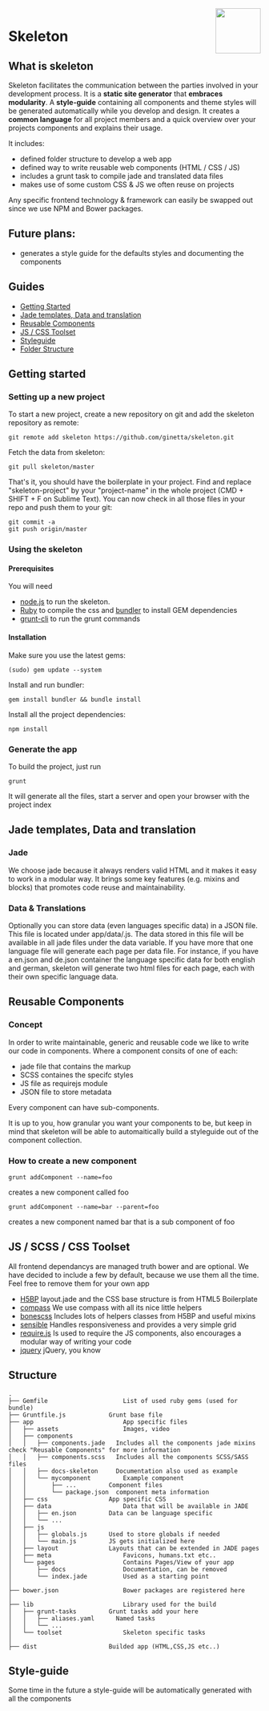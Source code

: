 <img id="logo" align="right" height="90" style="margin: 0 0 20px 20px" src="http://imgh.us/skeleton.svg">

# Skeleton

## What is skeleton

Skeleton facilitates the communication between the parties involved in your development process. It is a **static site generator** that **embraces modularity**. A **style-guide** containing all components and theme styles will be generated automatically while you develop and design. It creates a **common language** for all project members and a quick overview over your projects components and explains their usage.

It includes:

- defined folder structure to develop a web app
- defined way to write reusable web components (HTML / CSS / JS)
- includes a grunt task to compile jade and translated data files
- makes use of some custom CSS & JS we often reuse on projects

Any specific frontend technology & framework can easily be swapped out since we use NPM and Bower packages.

## Future plans:
- generates a style guide for the defaults styles and documenting the components

## Guides

- [Getting Started](#getting-started)
- [Jade templates, Data and translation](#templates)
- [Reusable Components](#reusable-components)
- [JS / CSS Toolset](#toolset)
- [Styleguide](#styleguide)
- [Folder Structure](#folder-structure)

## <a id="getting-started">Getting started</a>

### Setting up a new project
To start a new project, create a new repository on git and add the skeleton repository as remote:

    git remote add skeleton https://github.com/ginetta/skeleton.git 

Fetch the data from skeleton:

    git pull skeleton/master

That's it, you should have the boilerplate in your project.
Find and replace "skeleton-project" by your "project-name" in the whole project (CMD + SHIFT + F on Sublime Text). You can now check in all those files in your repo and push them to your git:

    git commit -a
    git push origin/master

### Using the skeleton

#### Prerequisites
You will need 
  - [node.js](http://nodejs.org/) to run the skeleton.
  - [Ruby](https://www.ruby-lang.org/en/) to compile the css and [bundler](http://bundler.io/) to install GEM dependencies
  - [grunt-cli](https://github.com/gruntjs/grunt-cli) to run the grunt commands

#### Installation

Make sure you use the latest gems:

    (sudo) gem update --system

Install and run bundler:
    
    gem install bundler && bundle install

Install all the project dependencies:
    
    npm install


### Generate the app

To build the project, just run

    grunt

It will generate all the files, start a server and open your browser with the project index

## <a id="templates">Jade templates, Data and translation</a>
### Jade
We choose jade because it always renders valid HTML and it makes it easy to work in a modular way. 
It brings some key features (e.g. mixins and blocks) that promotes code reuse and maintainability.
### Data & Translations
Optionally you can store data (even languages specific data) in a JSON file. This file is located under app/data/<language>.js. The data stored in this file will be available in all jade files under the data variable. If you have more that one language file will generate each page per data file.
For instance, if you have a en.json and de.json container the language specific data for both english and german, skeleton will generate two html files for each page, each with their own specific language data.


## <a id="reusable-components">Reusable Components</a>
### Concept
In order to write maintainable, generic and reusable code we like to write our code in components. Where a component consits of one of each: 

- jade file that contains the markup
- SCSS containes the specifc styles
- JS file as requirejs module
- JSON file to store metadata 

Every component can have sub-components.

It is up to you, how granular you want your components to be, but keep in mind that skeleton will be able to automaitically build a styleguide out of the component collection. 


### How to create a new component
  
    grunt addComponent --name=foo
creates a new component called foo

    grunt addComponent --name=bar --parent=foo
creates a new component named bar that is a sub component of foo


## <a id="toolset">JS / SCSS / CSS Toolset</a>

All frontend dependancys are managed truth bower and are optional. We have decided to include a few by default, because we use them all the time. Feel free to remove them for your own app

- [H5BP](http://html5boilerplate.com/) layout.jade and the CSS base structure is from HTML5 Boilerplate
- [compass](http://compass-style.org/) We use compass with all its nice little helpers
- [bonescss](https://github.com/meodai/bonescss) Includes lots of helpers classes from H5BP and useful mixins
- [sensible](https://github.com/meodai/sensible) Handles responsiveness and provides a very simple grid
- [require.js](http://requirejs.org/) Is used to require the JS components, also encourages a modular way of writing your code
- [jquery](http://jquery.org/) jQuery, you know


## <a id="folder-structure">Structure</a>

    .
    ├── Gemfile             		List of used ruby gems (used for bundle)
    ├── Gruntfile.js          	Grunt base file
    ├── app             			App specific files
    │   ├── assets          		Images, video
    │   ├── components    
    │   │   ├── components.jade   Includes all the components jade mixins check "Reusable Components" for more information
    │   │   ├── components.scss   Includes all the components SCSS/SASS files
    │   │   ├── docs-skeleton     Documentation also used as example
    │   │   └── mycomponent     	Example component
    │   │       ├── ...       	Component files
    │   │       └── package.json  component meta information
    │   ├── css           		App specific CSS
    │   ├── data            		Data that will be available in JADE
    │   │   ├── en.json       	Data can be language specific
    │   │   └── ...
    │   ├── js            
    │   │   ├── globals.js     	Used to store globals if needed
    │   │   └── main.js			JS gets initialized here
    │   ├── layout				Layouts that can be extended in JADE pages
    │   ├── meta					Favicons, humans.txt etc..
    │   └── pages					Contains Pages/View of your app
    │       ├── docs				Documentation, can be removed
    │       └── index.jade      	Used as a starting point
    │
    ├── bower.json          		Bower packages are registered here
    │
    ├── lib             			Library used for the build
    │   ├── grunt-tasks       	Grunt tasks add your here
    │   │   ├── aliases.yaml      Named tasks
    │   │   └── ...
    │   └── toolset         		Skeleton specific tasks
    │
    ├── dist              		Builded app (HTML,CSS,JS etc..) 
    
## <a id="styleguide">Style-guide</a>
Some time in the future a style-guide will be automatically generated with all the components
